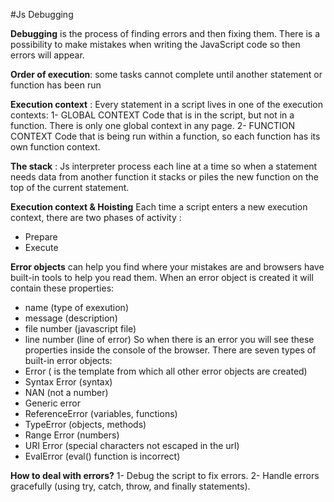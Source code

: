 #Js Debugging




**Debugging** is the process of finding errors and then fixing them. 
There is a possibility to make mistakes when writing the JavaScript code so then errors will appear.

**Order of execution**: some tasks cannot complete until another statement or function has been run

**Execution context** : 
Every statement in a script lives in one of the execution contexts:
 1- GLOBAL CONTEXT
Code that is in the script, but not in a function.
There is only one global context in any page.
 2- FUNCTION CONTEXT
Code that is being run within a function, so each function has its own function context. 

**The stack** : Js interpreter process each line at a time so when a statement needs data from another function it stacks or piles the 
new function on the top of the current statement.

**Execution context & Hoisting**
Each time a script enters a new execution context, there are two phases of activity :
- Prepare
- Execute

**Error objects** can help you find where your mistakes are and browsers have built-in tools to help you read them. When an error object is created it will contain these properties:
- name (type of exexution)
- message (description)
- file number (javascript file)
- line number (line of error)
So when there is an error you will see these properties inside the console of the browser.
There are seven types of built-in error objects:
- Error ( is the template from which all other error objects are created)
- Syntax Error (syntax)
- NAN (not a number)
- Generic error
- ReferenceError (variables, functions)
- TypeError (objects, methods)
- Range Error (numbers)
- URI Error (special characters not escaped in the url)
- EvalError (eval() function is incorrect)

**How to deal with errors?**
1- Debug the script to fix errors.
2- Handle errors gracefully (using try, catch, throw, and finally statements).

